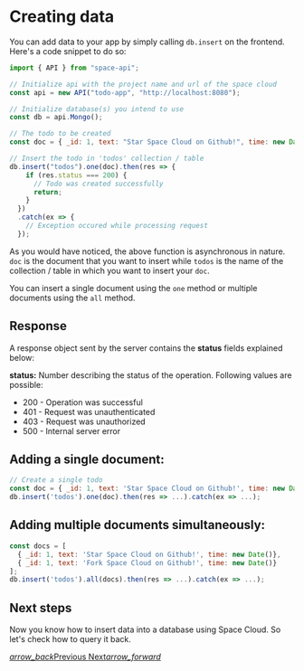# Creating data

You can add data to your app by simply calling `db.insert` on the frontend. Here's a code snippet to do so:

```js
import { API } from "space-api";

// Initialize api with the project name and url of the space cloud
const api = new API("todo-app", "http://localhost:8080");

// Initialize database(s) you intend to use
const db = api.Mongo();

// The todo to be created
const doc = { _id: 1, text: "Star Space Cloud on Github!", time: new Date() };

// Insert the todo in 'todos' collection / table
db.insert("todos").one(doc).then(res => {
    if (res.status === 200) {
      // Todo was created successfully
      return;
    }
  })
  .catch(ex => {
    // Exception occured while processing request
  });
```

As you would have noticed, the above function is asynchronous in nature. `doc` is the document that you want to insert while `todos` is the name of the collection / table in which you want to insert your `doc`.

You can insert a single document using the `one` method or multiple documents using the `all` method.

## Response

A response object sent by the server contains the **status** fields explained below:

**status:** Number describing the status of the operation. Following values are possible:

- 200 - Operation was successful
- 401 - Request was unauthenticated
- 403 - Request was unauthorized
- 500 - Internal server error

## Adding a single document:

```js
// Create a single todo
const doc = { _id: 1, text: 'Star Space Cloud on Github!', time: new Date()};
db.insert('todos').one(doc).then(res => ...).catch(ex => ...);
```

## Adding multiple documents simultaneously:

```js
const docs = [
  { _id: 1, text: 'Star Space Cloud on Github!', time: new Date()},
  { _id: 1, text: 'Fork Space Cloud on Github!', time: new Date()}
];
db.insert('todos').all(docs).then(res => ...).catch(ex => ...);
```

## Next steps

Now you know how to insert data into a database using Space Cloud. So let's check how to query it back.

<div class="btns-wrapper">
  <a href="/docs/database/overview" class="waves-effect waves-light btn primary-btn-border btn-small">
    <i class="material-icons btn-with-icon">arrow_back</i>Previous
  </a>
  <a href="/docs/database/read" class="waves-effect waves-light btn primary-btn-fill btn-small">
    Next<i class="material-icons btn-with-icon">arrow_forward</i>
  </a>
</div>
